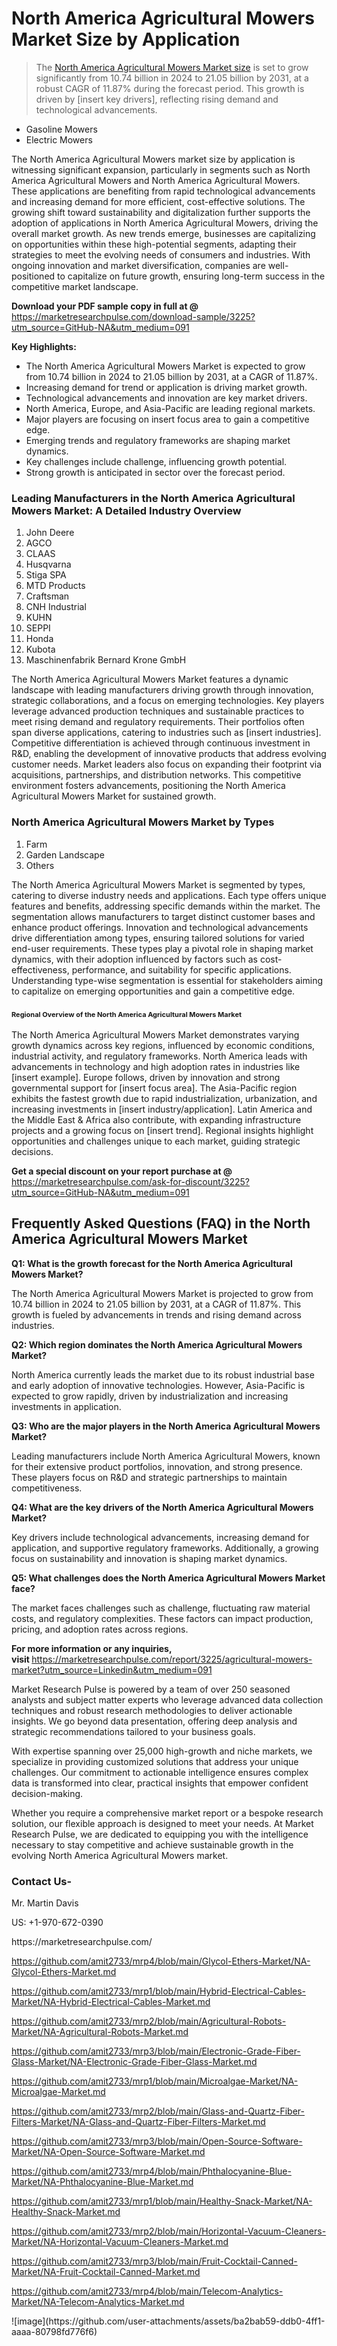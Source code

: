 <h1>North America Agricultural Mowers Market&nbsp;Size by Application</h1><blockquote><p>The <a href="https://marketresearchpulse.com/download-sample/3225?utm_source=GitHub-NA&amp;utm_medium=091">North America Agricultural Mowers Market size</a> is set to grow significantly from 10.74 billion in 2024 to 21.05 billion by 2031, at a robust CAGR of 11.87% during the forecast period. This growth is driven by [insert key drivers], reflecting rising demand and technological advancements.</p></blockquote><ul><li>Gasoline Mowers<li> Electric Mowers</li></ul><p>The North America Agricultural Mowers market size by application is witnessing significant expansion, particularly in segments such as North America Agricultural Mowers and North America Agricultural Mowers. These applications are benefiting from rapid technological advancements and increasing demand for more efficient, cost-effective solutions. The growing shift toward sustainability and digitalization further supports the adoption of applications in North America Agricultural Mowers, driving the overall market growth. As new trends emerge, businesses are capitalizing on opportunities within these high-potential segments, adapting their strategies to meet the evolving needs of consumers and industries. With ongoing innovation and market diversification, companies are well-positioned to capitalize on future growth, ensuring long-term success in the competitive market landscape.</p><p><strong>Download your PDF sample copy in full at @ </strong><a href="https://marketresearchpulse.com/download-sample/3225?utm_source=GitHub-NA&amp;utm_medium=091">https://marketresearchpulse.com/download-sample/3225?utm_source=GitHub-NA&amp;utm_medium=091</a></p><p><strong>Key Highlights: </strong></p><ul><li>The North America Agricultural Mowers Market is expected to grow from 10.74 billion in 2024 to 21.05 billion by 2031, at a CAGR of 11.87%.</li><li>Increasing demand for trend or application is driving market growth.</li><li>Technological advancements and innovation are key market drivers.</li><li>North America, Europe, and Asia-Pacific are leading regional markets.</li><li>Major players are focusing on insert focus area to gain a competitive edge.</li><li>Emerging trends and regulatory frameworks are shaping market dynamics.</li><li>Key challenges include challenge, influencing growth potential.</li><li>Strong growth is anticipated in sector over the forecast period.</li></ul><h3>Leading Manufacturers in the North America Agricultural Mowers Market: A Detailed Industry Overview</h3><ol><li>John Deere</li><li>AGCO</li><li>CLAAS</li><li>Husqvarna</li><li>Stiga SPA</li><li>MTD Products</li><li>Craftsman</li><li>CNH Industrial</li><li>KUHN</li><li>SEPPI</li><li>Honda</li><li>Kubota</li><li>Maschinenfabrik Bernard Krone GmbH</li></ol><div class="flex max-w-full flex-col flex-grow"><div class="min-h-8 text-message flex w-full flex-col items-end gap-2 whitespace-normal break-words [.text-message+&amp;]:mt-5" dir="auto" data-message-author-role="assistant" data-message-id="fd8432e4-4910-450d-b182-61b7bfb0a01f" data-message-model-slug="gpt-4o"><div class="flex w-full flex-col gap-1 empty:hidden first:pt-[3px]"><div class="markdown prose w-full break-words dark:prose-invert light"><p>The North America Agricultural Mowers Market features a dynamic landscape with leading manufacturers driving growth through innovation, strategic collaborations, and a focus on emerging technologies. Key players leverage advanced production techniques and sustainable practices to meet rising demand and regulatory requirements. Their portfolios often span diverse applications, catering to industries such as [insert industries]. Competitive differentiation is achieved through continuous investment in R&amp;D, enabling the development of innovative products that address evolving customer needs. Market leaders also focus on expanding their footprint via acquisitions, partnerships, and distribution networks. This competitive environment fosters advancements, positioning the North America Agricultural Mowers Market for sustained growth.</p></div></div></div></div><h3>North America Agricultural Mowers Market by Types</h3><ol><li>Farm<li> Garden Landscape<li> Others</li></ol><div class="flex max-w-full flex-col flex-grow"><div class="min-h-8 text-message flex w-full flex-col items-end gap-2 whitespace-normal break-words [.text-message+&amp;]:mt-5" dir="auto" data-message-author-role="assistant" data-message-id="084470be-0bb7-4664-bddf-5156b4f41249" data-message-model-slug="gpt-4o-mini"><div class="flex w-full flex-col gap-1 empty:hidden first:pt-[3px]"><div class="markdown prose w-full break-words dark:prose-invert light"><p>The North America Agricultural Mowers Market is segmented by types, catering to diverse industry needs and applications. Each type offers unique features and benefits, addressing specific demands within the market. The segmentation allows manufacturers to target distinct customer bases and enhance product offerings. Innovation and technological advancements drive differentiation among types, ensuring tailored solutions for varied end-user requirements. These types play a pivotal role in shaping market dynamics, with their adoption influenced by factors such as cost-effectiveness, performance, and suitability for specific applications. Understanding type-wise segmentation is essential for stakeholders aiming to capitalize on emerging opportunities and gain a competitive edge.</p></div></div></div></div><h3><span style="font-size: 11px;">Regional Overview of the North America Agricultural Mowers Market</span></h3><div class="flex max-w-full flex-col flex-grow"><div class="min-h-8 text-message flex w-full flex-col items-end gap-2 whitespace-normal break-words [.text-message+&amp;]:mt-5" dir="auto" data-message-author-role="assistant" data-message-id="e9038762-ce64-4e30-91c9-9bd413514231" data-message-model-slug="gpt-4o-mini"><div class="flex w-full flex-col gap-1 empty:hidden first:pt-[3px]"><div class="markdown prose w-full break-words dark:prose-invert light"><p>The North America Agricultural Mowers Market demonstrates varying growth dynamics across key regions, influenced by economic conditions, industrial activity, and regulatory frameworks. North America leads with advancements in technology and high adoption rates in industries like [insert example]. Europe follows, driven by innovation and strong governmental support for [insert focus area]. The Asia-Pacific region exhibits the fastest growth due to rapid industrialization, urbanization, and increasing investments in [insert industry/application]. Latin America and the Middle East &amp; Africa also contribute, with expanding infrastructure projects and a growing focus on [insert trend]. Regional insights highlight opportunities and challenges unique to each market, guiding strategic decisions.</p></div></div></div></div><p><strong>Get a special discount on your report purchase at @ </strong><a href="https://marketresearchpulse.com/ask-for-discount/3225?utm_source=GitHub-NA&amp;utm_medium=091">https://marketresearchpulse.com/ask-for-discount/3225?utm_source=GitHub-NA&amp;utm_medium=091</a></p><h2>Frequently Asked Questions (FAQ) in the North America Agricultural Mowers Market</h2><p><strong>Q1: What is the growth forecast for the North America Agricultural Mowers Market?</strong></p><p>The North America Agricultural Mowers Market is projected to grow from 10.74 billion in 2024 to 21.05 billion by 2031, at a CAGR of 11.87%. This growth is fueled by advancements in trends and rising demand across industries.</p><p><strong>Q2: Which region dominates the North America Agricultural Mowers Market?</strong></p><p>North America currently leads the market due to its robust industrial base and early adoption of innovative technologies. However, Asia-Pacific is expected to grow rapidly, driven by industrialization and increasing investments in application.</p><p><strong>Q3: Who are the major players in the North America Agricultural Mowers Market?</strong></p><p>Leading manufacturers include North America Agricultural Mowers, known for their extensive product portfolios, innovation, and strong presence. These players focus on R&amp;D and strategic partnerships to maintain competitiveness.</p><p><strong>Q4: What are the key drivers of the North America Agricultural Mowers Market?</strong></p><p>Key drivers include technological advancements, increasing demand for application, and supportive regulatory frameworks. Additionally, a growing focus on sustainability and innovation is shaping market dynamics.</p><p><strong>Q5: What challenges does the North America Agricultural Mowers Market face?</strong></p><p>The market faces challenges such as challenge, fluctuating raw material costs, and regulatory complexities. These factors can impact production, pricing, and adoption rates across regions.</p><p><strong>For more information or any inquiries, visit&nbsp;</strong><a href="https://marketresearchpulse.com/report/3225/agricultural-mowers-market?utm_source=Linkedin&utm_medium=091">https://marketresearchpulse.com/report/3225/agricultural-mowers-market?utm_source=Linkedin&utm_medium=091</a></p><p>Market Research Pulse is powered by a team of over 250 seasoned analysts and subject matter experts who leverage advanced data collection techniques and robust research methodologies to deliver actionable insights. We go beyond data presentation, offering deep analysis and strategic recommendations tailored to your business goals.</p><p>With expertise spanning over 25,000 high-growth and niche markets, we specialize in providing customized solutions that address your unique challenges. Our commitment to actionable intelligence ensures complex data is transformed into clear, practical insights that empower confident decision-making.</p><p>Whether you require a comprehensive market report or a bespoke research solution, our flexible approach is designed to meet your needs. At Market Research Pulse, we are dedicated to equipping you with the intelligence necessary to stay competitive and achieve sustainable growth in the evolving North America Agricultural Mowers market.</p><h3><strong>Contact Us-</strong></h3><p>Mr. Martin Davis</p><p>US: +1-970-672-0390</p><p>https://marketresearchpulse.com/</p><p><a href="https://github.com/amit2733/mrp4/blob/main/Glycol-Ethers-Market/NA-Glycol-Ethers-Market.md">https://github.com/amit2733/mrp4/blob/main/Glycol-Ethers-Market/NA-Glycol-Ethers-Market.md</a></p><p><a href="https://github.com/amit2733/mrp1/blob/main/Hybrid-Electrical-Cables-Market/NA-Hybrid-Electrical-Cables-Market.md">https://github.com/amit2733/mrp1/blob/main/Hybrid-Electrical-Cables-Market/NA-Hybrid-Electrical-Cables-Market.md</a></p><p><a href="https://github.com/amit2733/mrp2/blob/main/Agricultural-Robots-Market/NA-Agricultural-Robots-Market.md">https://github.com/amit2733/mrp2/blob/main/Agricultural-Robots-Market/NA-Agricultural-Robots-Market.md</a></p><p><a href="https://github.com/amit2733/mrp3/blob/main/Electronic-Grade-Fiber-Glass-Market/NA-Electronic-Grade-Fiber-Glass-Market.md">https://github.com/amit2733/mrp3/blob/main/Electronic-Grade-Fiber-Glass-Market/NA-Electronic-Grade-Fiber-Glass-Market.md</a></p><p><a href="https://github.com/amit2733/mrp1/blob/main/Microalgae-Market/NA-Microalgae-Market.md">https://github.com/amit2733/mrp1/blob/main/Microalgae-Market/NA-Microalgae-Market.md</a></p><p><a href="https://github.com/amit2733/mrp2/blob/main/Glass-and-Quartz-Fiber-Filters-Market/NA-Glass-and-Quartz-Fiber-Filters-Market.md">https://github.com/amit2733/mrp2/blob/main/Glass-and-Quartz-Fiber-Filters-Market/NA-Glass-and-Quartz-Fiber-Filters-Market.md</a></p><p><a href="https://github.com/amit2733/mrp3/blob/main/Open-Source-Software-Market/NA-Open-Source-Software-Market.md">https://github.com/amit2733/mrp3/blob/main/Open-Source-Software-Market/NA-Open-Source-Software-Market.md</a></p><p><a href="https://github.com/amit2733/mrp4/blob/main/Phthalocyanine-Blue-Market/NA-Phthalocyanine-Blue-Market.md">https://github.com/amit2733/mrp4/blob/main/Phthalocyanine-Blue-Market/NA-Phthalocyanine-Blue-Market.md</a></p><p><a href="https://github.com/amit2733/mrp1/blob/main/Healthy-Snack-Market/NA-Healthy-Snack-Market.md">https://github.com/amit2733/mrp1/blob/main/Healthy-Snack-Market/NA-Healthy-Snack-Market.md</a></p><p><a href="https://github.com/amit2733/mrp2/blob/main/Horizontal-Vacuum-Cleaners-Market/NA-Horizontal-Vacuum-Cleaners-Market.md">https://github.com/amit2733/mrp2/blob/main/Horizontal-Vacuum-Cleaners-Market/NA-Horizontal-Vacuum-Cleaners-Market.md</a></p><p><a href="https://github.com/amit2733/mrp3/blob/main/Fruit-Cocktail-Canned-Market/NA-Fruit-Cocktail-Canned-Market.md">https://github.com/amit2733/mrp3/blob/main/Fruit-Cocktail-Canned-Market/NA-Fruit-Cocktail-Canned-Market.md</a></p><p><a href="https://github.com/amit2733/mrp4/blob/main/Telecom-Analytics-Market/NA-Telecom-Analytics-Market.md">https://github.com/amit2733/mrp4/blob/main/Telecom-Analytics-Market/NA-Telecom-Analytics-Market.md</a></p>
![image](https://github.com/user-attachments/assets/ba2bab59-ddb0-4ff1-aaaa-80798fd776f6)
